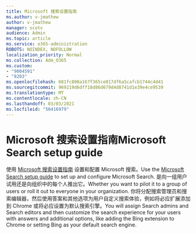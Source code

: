 ```yaml
---
title: Microsoft 搜索设置指南
ms.author: v-jmathew
author: v-jmathew
manager: scotv
audience: Admin
ms.topic: article
ms.service: o365-administration
ROBOTS: NOINDEX, NOFOLLOW
localization_priority: Normal
ms.collection: Adm_O365
ms.custom:
- "9004591"
- "8203"
ms.openlocfilehash: 681fc808a167f365ce017df6a5cafcb1744c4d41
ms.sourcegitcommit: 969219d6dff18d86d679d4d8741d1e39e4ce9539
ms.translationtype: MT
ms.contentlocale: zh-CN
ms.lasthandoff: 03/03/2021
ms.locfileid: "50416979"
---
```

# <a name="microsoft-search-setup-guide"></a><span data-ttu-id="5afa8-102">Microsoft 搜索设置指南</span><span class="sxs-lookup"><span data-stu-id="5afa8-102">Microsoft Search setup guide</span></span>

<span data-ttu-id="5afa8-103">使用 [Microsoft 搜索设置指南](https://go.microsoft.com/fwlink/?linkid=2153798) 设置和配置 Microsoft 搜索。</span><span class="sxs-lookup"><span data-stu-id="5afa8-103">Use the [Microsoft Search setup guide](https://go.microsoft.com/fwlink/?linkid=2153798) to set up and configure Microsoft Search.</span></span> <span data-ttu-id="5afa8-104">是向一组用户试用还是向组织中的每个人推出它。</span><span class="sxs-lookup"><span data-stu-id="5afa8-104">Whether you want to pilot it to a group of users or roll it out to everyone in your organization.</span></span> <span data-ttu-id="5afa8-105">你将分配搜索管理员和搜索编辑器，然后使用答案和其他选项为用户自定义搜索体验，例如将必应扩展添加到 Chrome 或将必应设置为默认搜索引擎。</span><span class="sxs-lookup"><span data-stu-id="5afa8-105">You will assign Search admins and Search editors and then customize the search experience for your users with answers and additional options, like adding the Bing extension to Chrome or setting Bing as your default search engine.</span></span>
